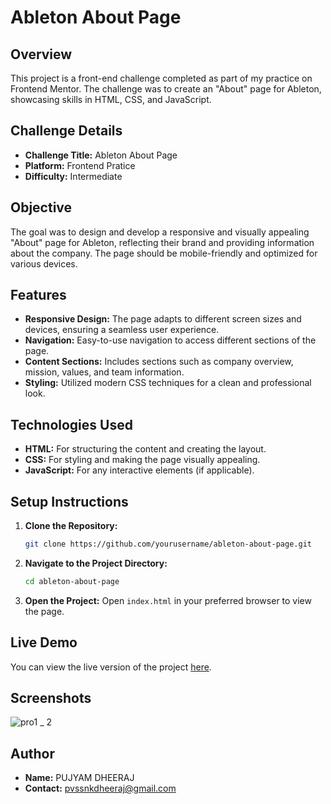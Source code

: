# Ableton About Page

## Overview

This project is a front-end challenge completed as part of my practice on Frontend Mentor. The challenge was to create an "About" page for Ableton, showcasing skills in HTML, CSS, and JavaScript.

## Challenge Details

- **Challenge Title:** Ableton About Page
- **Platform:** Frontend Pratice
- **Difficulty:** Intermediate

## Objective

The goal was to design and develop a responsive and visually appealing "About" page for Ableton, reflecting their brand and providing information about the company. The page should be mobile-friendly and optimized for various devices.

## Features

- **Responsive Design:** The page adapts to different screen sizes and devices, ensuring a seamless user experience.
- **Navigation:** Easy-to-use navigation to access different sections of the page.
- **Content Sections:** Includes sections such as company overview, mission, values, and team information.
- **Styling:** Utilized modern CSS techniques for a clean and professional look.

## Technologies Used

- **HTML:** For structuring the content and creating the layout.
- **CSS:** For styling and making the page visually appealing.
- **JavaScript:** For any interactive elements (if applicable).

## Setup Instructions

1. **Clone the Repository:**
   ```bash
   git clone https://github.com/yourusername/ableton-about-page.git
   ```
2. **Navigate to the Project Directory:**
   ```bash
   cd ableton-about-page
   ```
3. **Open the Project:**
   Open `index.html` in your preferred browser to view the page.

## Live Demo

You can view the live version of the project [here](link-to-your-live-demo).

## Screenshots

 ![pro1 _ 2](https://github.com/user-attachments/assets/ea45f5e9-8057-4ccc-8e42-d0c2822dd41c)


## Author

- **Name:** PUJYAM DHEERAJ
- **Contact:** pvssnkdheeraj@gmail.com
